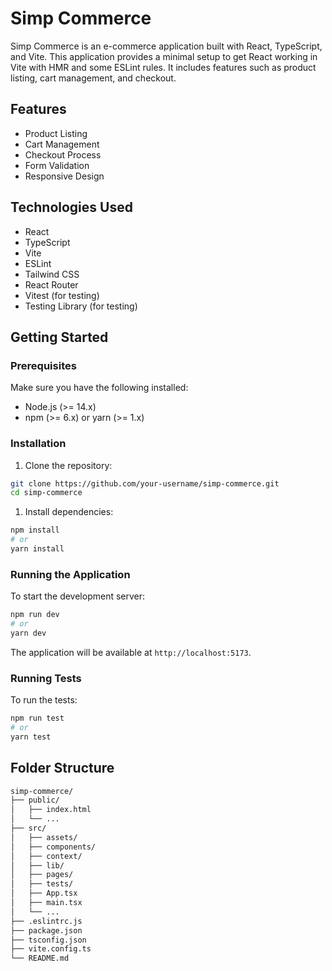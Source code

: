 # Simp Commerce

Simp Commerce is an e-commerce application built with React, TypeScript, and Vite. This application provides a minimal setup to get React working in Vite with HMR and some ESLint rules. It includes features such as product listing, cart management, and checkout.

## Features

- Product Listing
- Cart Management
- Checkout Process
- Form Validation
- Responsive Design

## Technologies Used

- React
- TypeScript
- Vite
- ESLint
- Tailwind CSS
- React Router
- Vitest (for testing)
- Testing Library (for testing)

## Getting Started

### Prerequisites

Make sure you have the following installed:

- Node.js (>= 14.x)
- npm (>= 6.x) or yarn (>= 1.x)

### Installation

1. Clone the repository:

```sh
git clone https://github.com/your-username/simp-commerce.git
cd simp-commerce
```

1. Install dependencies:

```sh
npm install
# or
yarn install
```

### Running the Application

To start the development server:

```sh
npm run dev
# or
yarn dev
```

The application will be available at `http://localhost:5173`.

### Running Tests

To run the tests:

```sh
npm run test
# or
yarn test
```

## Folder Structure

``` sh
simp-commerce/
├── public/
│   ├── index.html
│   └── ...
├── src/
│   ├── assets/
│   ├── components/
│   ├── context/
│   ├── lib/
│   ├── pages/
│   ├── tests/
│   ├── App.tsx
│   ├── main.tsx
│   └── ...
├── .eslintrc.js
├── package.json
├── tsconfig.json
├── vite.config.ts
└── README.md
```
